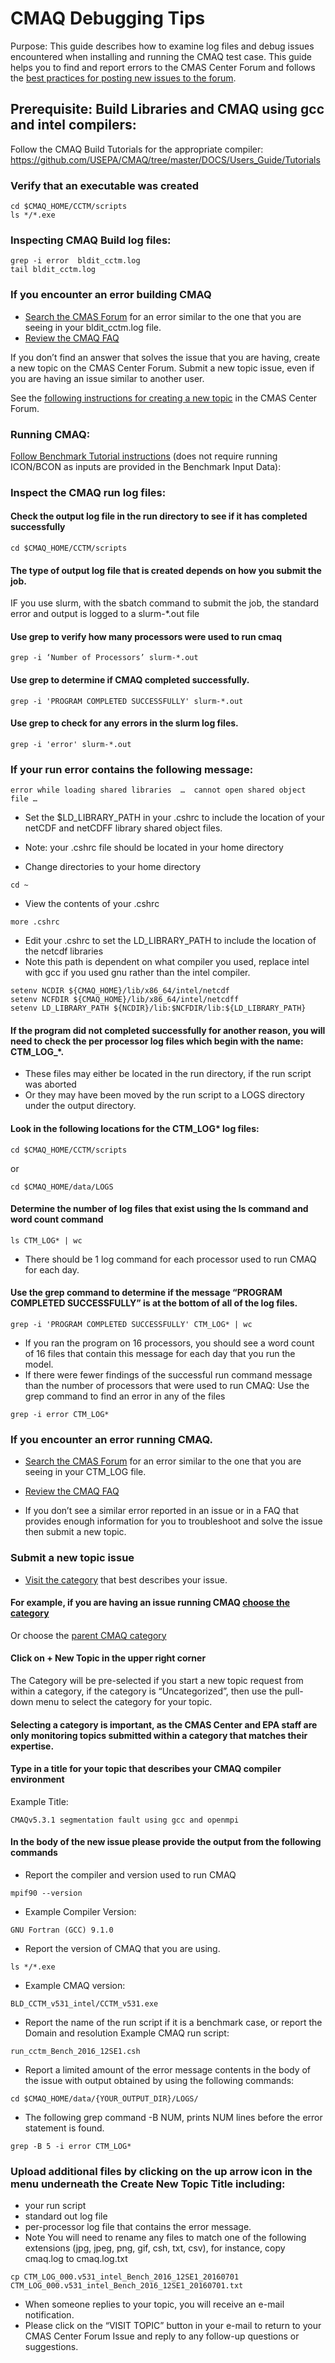 # CMAQ Debugging Tips

Purpose: This guide describes how to examine log files and debug issues encountered when installing and running the CMAQ test case.
This guide helps you to find and report errors to the CMAS Center Forum and follows the [best practices for posting new issues to the forum](https://forum.cmascenter.org/t/please-read-before-posting/1321).

## Prerequisite: Build Libraries and CMAQ using gcc and intel compilers: 
Follow the CMAQ Build Tutorials for the appropriate compiler: https://github.com/USEPA/CMAQ/tree/master/DOCS/Users_Guide/Tutorials

### Verify that an executable was created
```
cd $CMAQ_HOME/CCTM/scripts
ls */*.exe
```

### Inspecting CMAQ Build log files:
```
grep -i error  bldit_cctm.log
tail bldit_cctm.log
```

### If you encounter an error building CMAQ
* [Search the CMAS Forum](https://forum.cmascenter.org/search?expanded=true) for an error similar to the one that you are seeing in your bldit_cctm.log file.
* [Review the CMAQ FAQ](https://www.epa.gov/cmaq/frequent-cmaq-questions)

If you don’t find an answer that solves the issue that you are having, create a new topic on the CMAS Center Forum.
Submit a new topic issue, even if you are having an issue similar to another user.

See the [following instructions for creating a new topic](https://github.com/lizadams/CMAQ/new/master/DOCS/Users_Guide/Tutorials#submit-a-new-topic-issue) in the CMAS Center Forum.


### Running CMAQ:
[Follow Benchmark Tutorial instructions](https://github.com/USEPA/CMAQ/blob/master/DOCS/Users_Guide/Tutorials/CMAQ_UG_tutorial_benchmark.md) 
(does not require running ICON/BCON as inputs are provided in the Benchmark Input Data):


### Inspect the CMAQ  run log files:

#### Check the output log file in the run directory to see if it has completed successfully
```
cd $CMAQ_HOME/CCTM/scripts
```

#### The type of output log file that is created depends on how you submit the job.
IF you use slurm, with the sbatch command to submit the job, the standard error and output is logged to a slurm-*.out file

#### Use grep to verify how many processors were used to run cmaq

```
grep -i ‘Number of Processors’ slurm-*.out
```

#### Use grep to determine if CMAQ completed successfully.

```
grep -i 'PROGRAM COMPLETED SUCCESSFULLY' slurm-*.out
```

#### Use grep to check for any errors in the slurm log files.
```
grep -i 'error' slurm-*.out
```

### If your run error contains the following message:

```
error while loading shared libraries  …  cannot open shared object file …
```

* Set the $LD_LIBRARY_PATH in your .cshrc to include the location of your netCDF and netCDFF library shared object files. 
* Note: your .cshrc file should be located in your home directory

* Change directories to your home directory
```
cd ~
```
* View the contents of your .cshrc
```
more .cshrc
```

* Edit your .cshrc to set the LD_LIBRARY_PATH to include the location of the netcdf libraries
* Note this path is dependent on what compiler you used, replace intel with gcc if you used gnu rather than the intel compiler.
```
setenv NCDIR ${CMAQ_HOME}/lib/x86_64/intel/netcdf
setenv NCFDIR ${CMAQ_HOME}/lib/x86_64/intel/netcdff
setenv LD_LIBRARY_PATH ${NCDIR}/lib:$NCFDIR/lib:${LD_LIBRARY_PATH}
```

#### If the program did not completed successfully for another reason, you will need to check the per processor log files which begin with the name: CTM_LOG_*.
* These files may either be located in the run directory, if the run script was aborted
* Or they may have been moved by the run script to a LOGS directory under the output directory. 

#### Look in the following locations for the CTM_LOG* log files:
```
cd $CMAQ_HOME/CCTM/scripts
```
or
```
cd $CMAQ_HOME/data/LOGS
```

#### Determine the number of log files that exist using the ls command and word count command
```
ls CTM_LOG* | wc
```

* There should be 1 log command for each processor used to run CMAQ for each day.

#### Use the grep command to determine if the message “PROGRAM COMPLETED SUCCESSFULLY” is at the bottom of all of the log files.
```
grep -i 'PROGRAM COMPLETED SUCCESSFULLY' CTM_LOG* | wc
```

* If you ran the program on 16 processors, you should see a word count of 16 files that contain this message for each day that you run the model.
* If there were fewer findings of the successful run command message than the number of processors that were used to run CMAQ:
Use the grep command to find an error in any of the files
```
grep -i error CTM_LOG*
```

### If you encounter an error running CMAQ.
* [Search the CMAS Forum](https://forum.cmascenter.org/search?expanded=true) for an error similar to the one that you are seeing in your CTM_LOG file.
* [Review the CMAQ FAQ](https://www.epa.gov/cmaq/frequent-cmaq-questions)

* If you don’t see a similar error reported in an issue or in a FAQ that provides enough information for you to troubleshoot and solve the issue then submit a new topic.

### Submit a new topic issue

* [Visit the category](https://forum.cmascenter.org/categories) that best describes your issue.

#### For example, if you are having an issue running CMAQ [choose the category](https://forum.cmascenter.org/c/cmaq/run-time-errors-and-issues/14)

Or choose the [parent CMAQ category](https://forum.cmascenter.org/c/cmaq/7) 

#### Click on + New Topic in the upper right corner
The Category will be pre-selected if you start a new topic request from within a category, if the category is “Uncategorized”, then use the pull-down menu to select the category for your topic.

#### Selecting a category is important, as the CMAS Center and EPA staff are only monitoring topics submitted within a category that matches their expertise.
 
#### Type in a title for your topic that describes your CMAQ compiler environment
Example Title: 
```
CMAQv5.3.1 segmentation fault using gcc and openmpi
```

#### In the body of the new issue please provide the output from the following commands
* Report the compiler and version used to run CMAQ
```
mpif90 --version
```

* Example Compiler Version:
```
GNU Fortran (GCC) 9.1.0
```

* Report the version of CMAQ that you are using.
```
ls */*.exe
```

* Example CMAQ version:
```
BLD_CCTM_v531_intel/CCTM_v531.exe
```

* Report the name of the run script if it is a benchmark case, or report the Domain and resolution
Example CMAQ run script:
```
run_cctm_Bench_2016_12SE1.csh
```

* Report a limited amount of the error message contents in the body of the issue with output obtained by using the following commands:
```
cd $CMAQ_HOME/data/{YOUR_OUTPUT_DIR}/LOGS/
```
* The following grep command -B NUM, prints NUM lines before the error statement is found.
```
grep -B 5 -i error CTM_LOG*
```

### Upload additional files by clicking on the up arrow icon in the menu underneath the Create New Topic Title including:
* your run script
* standard out log file
* per-processor log file that contains the error message.
* Note You will need to rename any files to match one of the following extensions (jpg, jpeg, png, gif, csh, txt, csv), for instance, copy cmaq.log to cmaq.log.txt

```
cp CTM_LOG_000.v531_intel_Bench_2016_12SE1_20160701 CTM_LOG_000.v531_intel_Bench_2016_12SE1_20160701.txt
```

* When someone replies to your topic, you will receive an e-mail notification. 
* Please click on the “VISIT TOPIC” button in your e-mail to return to your CMAS Center Forum Issue and reply to any follow-up questions or suggestions. 
